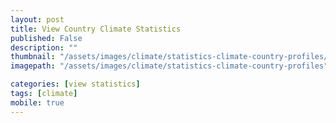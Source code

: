 ```yaml
---
layout: post
title: View Country Climate Statistics
published: False
description: ""
thumbnail: "/assets/images/climate/statistics-climate-country-profiles/thumbnail.png"
imagepath: "/assets/images/climate/statistics-climate-country-profiles"

categories: [view statistics]
tags: [climate]
mobile: true
---
```





<div id="desktopContent" class="content">
</div>


<div id="mobileContent" class="content">
</div>
